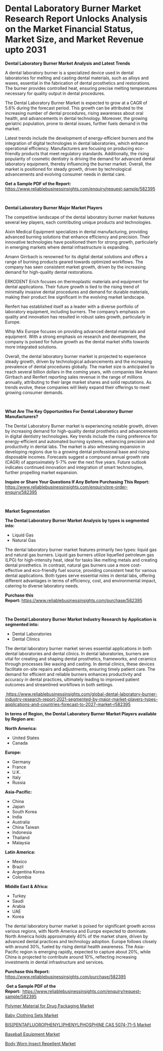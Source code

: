 <p><h1>Dental Laboratory Burner Market Research Report Unlocks Analysis on the Market Financial Status, Market Size, and Market Revenue upto 2031</h1></p><p><strong>Dental Laboratory Burner Market Analysis and Latest Trends</strong></p>
<p><p>A dental laboratory burner is a specialized device used in dental laboratories for melting and casting dental materials, such as alloys and waxes, essential in the fabrication of dental prosthetics and restorations. The burner provides controlled heat, ensuring precise melting temperatures necessary for quality output in dental procedures.</p><p>The Dental Laboratory Burner Market is expected to grow at a CAGR of 5.6% during the forecast period. This growth can be attributed to the increasing number of dental procedures, rising awareness about oral health, and advancements in dental technology. Moreover, the growing geriatric population, prone to dental issues, further fuels demand in the market. </p><p>Latest trends include the development of energy-efficient burners and the integration of digital technologies in dental laboratories, which enhance operational efficiency. Manufacturers are focusing on producing eco-friendly products that meet regulatory standards. Additionally, the rising popularity of cosmetic dentistry is driving the demand for advanced dental laboratory equipment, thereby influencing the burner market. Overall, the market is positioned for steady growth, driven by technological advancements and evolving consumer needs in dental care.</p></p>
<p><strong>Get a Sample PDF of the Report:&nbsp;</strong> <a href="https://www.reliablebusinessinsights.com/enquiry/request-sample/582395?utm_campaign=1094&utm_medium=2&utm_source=Github&utm_content=ia&utm_term=27092024&utm_id=dental-laboratory-burner">https://www.reliablebusinessinsights.com/enquiry/request-sample/582395</a></p>
<p>&nbsp;</p>
<p><strong>Dental Laboratory Burner Major Market Players</strong></p>
<p><p>The competitive landscape of the dental laboratory burner market features several key players, each contributing unique products and technologies. </p><p>Aixin Medical Equipment specializes in dental manufacturing, providing advanced burning solutions that enhance efficiency and precision. Their innovative technologies have positioned them for strong growth, particularly in emerging markets where dental infrastructure is expanding. </p><p>Amann Girrbach is renowned for its digital dental solutions and offers a range of burning products geared towards optimized workflows. The company has seen consistent market growth, driven by the increasing demand for high-quality dental restorations.</p><p>ERKODENT Erich focuses on thermoplastic materials and equipment for dental applications. Their future growth is tied to the rising trend of minimally invasive dental procedures and demand for durable materials, making their product line significant in the evolving market landscape.</p><p>Renfert has established itself as a leader with a diverse portfolio of laboratory equipment, including burners. The company’s emphasis on quality and innovation has resulted in robust sales growth, particularly in Europe.</p><p>Whip Mix Europe focuses on providing advanced dental materials and equipment. With a strong emphasis on research and development, the company is poised for future growth as the dental market shifts towards more integrated solutions.</p><p>Overall, the dental laboratory burner market is projected to experience steady growth, driven by technological advancements and the increasing prevalence of dental procedures globally. The market size is anticipated to reach several billion dollars in the coming years, with companies like Amann Girrbach and Renfert reporting sales revenue in the range of millions annually, attributing to their large market shares and solid reputations. As trends evolve, these companies will likely expand their offerings to meet growing consumer demands.</p></p>
<p>&nbsp;</p>
<p><strong>What Are The Key Opportunities For Dental Laboratory Burner Manufacturers?</strong></p>
<p><p>The Dental Laboratory Burner market is experiencing notable growth, driven by increasing demand for high-quality dental prosthetics and advancements in digital dentistry technologies. Key trends include the rising preference for energy-efficient and automated burning systems, enhancing precision and productivity in dental labs. The market is also witnessing expansion in developing regions due to a growing dental professional base and rising disposable incomes. Forecasts suggest a compound annual growth rate (CAGR) of approximately 5-7% over the next five years. Future outlook indicates continued innovation and integration of smart technologies, further propelling market expansion.</p></p>
<p><strong>Inquire or Share Your Questions If Any Before Purchasing This Report:</strong> <a href="https://www.reliablebusinessinsights.com/enquiry/pre-order-enquiry/582395?utm_campaign=1094&utm_medium=2&utm_source=Github&utm_content=ia&utm_term=27092024&utm_id=dental-laboratory-burner">https://www.reliablebusinessinsights.com/enquiry/pre-order-enquiry/582395</a></p>
<p>&nbsp;</p>
<p><strong>Market Segmentation</strong></p>
<p><strong>The Dental Laboratory Burner Market Analysis by types is segmented into:</strong></p>
<p><ul><li>Liquid Gas</li><li>Natural Gas</li></ul></p>
<p><p>The dental laboratory burner market features primarily two types: liquid gas and natural gas burners. Liquid gas burners utilize liquefied petroleum gas (LPG) for high-intensity heat, ideal for tasks like melting metals and creating dental prosthetics. In contrast, natural gas burners use a more cost-effective and eco-friendly fuel source, providing consistent heat for various dental applications. Both types serve essential roles in dental labs, offering different advantages in terms of efficiency, cost, and environmental impact, catering to diverse laboratory needs.</p></p>
<p><strong>Purchase this Report:&nbsp;</strong><a href="https://www.reliablebusinessinsights.com/purchase/582395?utm_campaign=1094&utm_medium=2&utm_source=Github&utm_content=ia&utm_term=27092024&utm_id=dental-laboratory-burner">https://www.reliablebusinessinsights.com/purchase/582395</a></p>
<p>&nbsp;</p>
<p><strong>The Dental Laboratory Burner Market Industry Research by Application is segmented into:</strong></p>
<p><ul><li>Dental Laboratories</li><li>Dental Clinics</li></ul></p>
<p><p>The dental laboratory burner market serves essential applications in both dental laboratories and dental clinics. In dental laboratories, burners are vital for creating and shaping dental prosthetics, frameworks, and ceramics through processes like waxing and casting. In dental clinics, these devices facilitate on-site repairs and adjustments, ensuring timely patient care. The demand for efficient and reliable burners enhances productivity and accuracy in dental practices, ultimately leading to improved patient outcomes and streamlined workflows in both settings.</p></p>
<p><a href="https://www.reliablebusinessinsights.com/global-dental-laboratory-burner-industry-research-report-2021-segmented-by-major-market-players-types-applications-and-countries-forecast-to-2027-market-r582395?utm_campaign=1094&utm_medium=2&utm_source=Github&utm_content=ia&utm_term=27092024&utm_id=dental-laboratory-burner">&nbsp;https://www.reliablebusinessinsights.com/global-dental-laboratory-burner-industry-research-report-2021-segmented-by-major-market-players-types-applications-and-countries-forecast-to-2027-market-r582395</a></p>
<p><strong>In terms of Region, the Dental Laboratory Burner Market Players available by Region are:</strong></p>
<p>
    <p> <strong> North America: </strong>
        <ul>
            <li>United States</li>
            <li>Canada</li>
        </ul>
        </p> 
    <p> <strong> Europe: </strong>
        <ul>
            <li>Germany</li>
            <li>France</li>
            <li>U.K.</li>
            <li>Italy</li>
            <li>Russia</li>
        </ul>
        </p> 
    <p> <strong> Asia-Pacific: </strong>
        <ul>
            <li>China</li>
            <li>Japan</li>
            <li>South Korea</li>
            <li>India</li>
            <li>Australia</li>
            <li>China Taiwan</li>
            <li>Indonesia</li>
            <li>Thailand</li>
            <li>Malaysia</li>
        </ul>
        </p> 
    <p> <strong> Latin America: </strong>
        <ul>
            <li>Mexico</li>
            <li>Brazil</li>
            <li>Argentina Korea</li>
            <li>Colombia</li>
        </ul>
        </p> 
    <p> <strong> Middle East & Africa: </strong>
        <ul>
            <li>Turkey</li>
            <li>Saudi</li>
            <li>Arabia</li>
            <li>UAE</li>
            <li>Korea</li>
        </ul>
    </p>
    </p>
<p><p>The dental laboratory burner market is poised for significant growth across various regions, with North America and Europe expected to dominate. North America holds approximately 40% of the market share, driven by advanced dental practices and technology adoption. Europe follows closely with around 30%, fueled by rising dental health awareness. The Asia-Pacific region is emerging rapidly, expected to capture about 20%, while China is projected to contribute around 10%, reflecting increasing investments in dental infrastructure and services.</p></p>
<p><strong>Purchase this Report: </strong><a href="https://www.reliablebusinessinsights.com/purchase/582395?utm_campaign=1094&utm_medium=2&utm_source=Github&utm_content=ia&utm_term=27092024&utm_id=dental-laboratory-burner">https://www.reliablebusinessinsights.com/purchase/582395</a></p>
<p>&nbsp;<strong>Get a Sample PDF of the Report:&nbsp;&nbsp;</strong><a href="https://www.reliablebusinessinsights.com/enquiry/request-sample/582395?utm_campaign=1094&utm_medium=2&utm_source=Github&utm_content=ia&utm_term=27092024&utm_id=dental-laboratory-burner">https://www.reliablebusinessinsights.com/enquiry/request-sample/582395</a></p>
<p><strong></strong></p>
<p><p><a href="https://github.com/RuthLucas64/Market-Research-Report-List-1/blob/main/polymer-material-for-drug-packaging-market.md?utm_campaign=1094&utm_medium=2&utm_source=Github&utm_content=ia&utm_term=27092024&utm_id=dental-laboratory-burner">Polymer Material for Drug Packaging Market</a></p><p><a href="https://issuu.com/reportprime-2/docs/baby-clothing-sets-market-size-2030_2d6c919d338d1b?utm_campaign=1094&utm_medium=2&utm_source=Github&utm_content=ia&utm_term=27092024&utm_id=dental-laboratory-burner">Baby Clothing Sets Market</a></p><p><a href="https://github.com/NathanColeman327/Market-Research-Report-List-1/blob/main/bispentafluorophenylphenylphosphine-cas-5074-71-5-market.md?utm_campaign=1094&utm_medium=2&utm_source=Github&utm_content=ia&utm_term=27092024&utm_id=dental-laboratory-burner">BIS(PENTAFLUOROPHENYL)PHENYLPHOSPHINE CAS 5074-71-5 Market</a></p><p><a href="https://www.linkedin.com/pulse/baseball-equipment-market-insights-product-type-application-hrnec?utm_campaign=1094&utm_medium=2&utm_source=Github&utm_content=ia&utm_term=27092024&utm_id=dental-laboratory-burner">Baseball Equipment Market</a></p><p><a href="https://www.linkedin.com/pulse/body-worn-insect-repellent-market-size-share-trends-analysis-vegff?utm_campaign=1094&utm_medium=2&utm_source=Github&utm_content=ia&utm_term=27092024&utm_id=dental-laboratory-burner">Body Worn Insect Repellent Market</a></p></p>